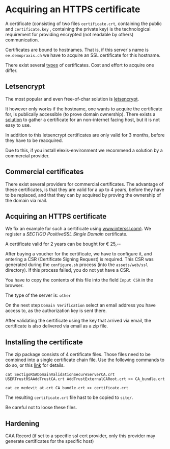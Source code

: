 # Acquiring an HTTPS certificate

A certificate (consisting of two files `certificate.crt`, containing the public and `certificate.key` , containing the private key) is the technological requirement for providing encrypted (not readable by others)
communication.

Certificates are bound to hostnames. That is, if this server's name is `ee.demopraxis.ch` we have
to acquire an SSL certificate for this hostname.

There exist several [types](https://aboutssl.org/type-of-ssl/) of certificates. Cost and effort to acquire one differ.

## Letsencrypt

The most popular and even free-of-char solution is [letsencrypt](https://letsencrypt.org/de/). 

It however
only works if the hostname, one wants to acquire the certificate for, is publically accessible (to prove domain ownership).
There exists a [solution](https://blog.heckel.io/2018/08/05/issuing-lets-encrypt-certificates-for-65000-internal-servers/) to gather a certificate for an non-internet facing host, but it is not easy to use. 

In addition to this
letsencrypt certificates are only valid for 3 months, before they have to be reacquired.

Due to this, if you install elexis-environment we recommend a solution by a commercial provider.

## Commercial certificates

There exist several providers for commercial certificates. The advantage of these
certificates, is that they are valid for a up to 4 years, before they have to be replaced, and that they can by acquired by proving the ownership of the domain via mail. 

## Acquiring an HTTPS certificate

We fix an example for such a certificate using [www.interssl.com)](https://www.interssl.com/de/). We register a _SECTIGO PositiveSSL Single Domain_ certificate.

A certificate valid for 2 years can be bought for € 25,--

After buying a voucher for the certificate, we have to configure it, and entering a CSR (Certificate Signing Request) is required. This CSR was generated during the `configure.sh` process (into the `assets/web/ssl` directory). If this process failed, you do not yet have a CSR.

You have to copy the contents of this file into the field `Input CSR` in the browser.

The type of the server is: `other`

On the next step `Domain Verification` select an email address you have access to, as the authorization key is sent there.

After validating the certificate using the key that arrived via email, the certificate is also delivered via email as a zip file.

## Installing the certificate

The zip package consists of 4 certificate files. Those files need to be combined into a single certificate chain file. Use the following
commands to do so, or this [link](https://gist.github.com/gangsta/9d011dc0da614db27d5b22ed2044799f) for details.

`cat SectigoRSADomainValidationSecureServerCA.crt USERTrustRSAAddTrustCA.crt AddTrustExternalCARoot.crt >> CA_bundle.crt`

`cat ee_medevit_at.crt CA_bundle.crt >> certificate.crt`

The resulting `certificate.crt` file hast to be copied to `site/`.

Be careful not to loose these files.

## Hardening

CAA Record (if set to a specific ssl cert provider, only this provider may generate certificates for the specific host)